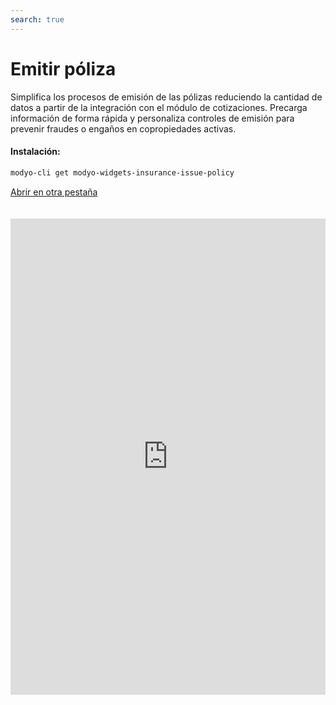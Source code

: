 ```yaml
---
search: true
---
```


# Emitir póliza

Simplifica los procesos de emisión de las pólizas reduciendo la cantidad de datos a partir de la integración con el módulo de cotizaciones. Precarga información de forma rápida y personaliza controles de emisión para prevenir fraudes o engaños en copropiedades activas.

#### Instalación:

```bash
modyo-cli get modyo-widgets-insurance-issue-policy
```

[Abrir en otra pestaña](https://widgets-es.modyo.com/seguros/broker/emitir-poliza)

<iframe id="widgetFrame" src="https://widgets-es.modyo.com/seguros/broker/emitir-poliza" width="100%" frameBorder="0"  style="min-height:762px;overflow:auto;margin-top:20px;"/>

| Funcionalidad      | Descripción                                                                                                                                                                                                             |
|--------------------|-------------------------------------------------------------------------------------------------------------------------------------------------------------------------------------------------------------------------|
| Guardado           | No siempre los intermediarios tienen todos los datos a la mano, ayudarles con opciones que generen borradores de pólizas sin que pierdas esa emisión.                                                                   |
| Fechas de vigencia | Permite que tus intermediarios seleccionen solamente la fecha de vigencia o el tipo de Copropiedad a asegurar. Ahorra tiempo en llenado de datos integrando estos pasos con la información recolectada en el cotizador. |
| Resumen            | Presenta un resumen de la cotización antes de generarla para validar coberturas, deducibles y ofrece la opción de visualizar el porcentajes de incremento de prima seleccionado en la cotización.                       |
